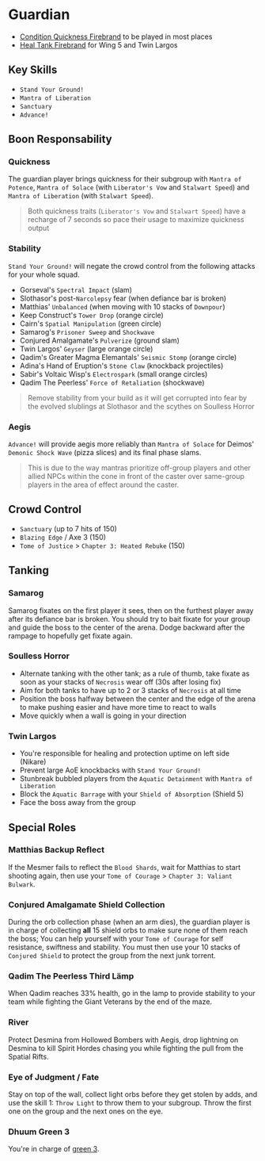 # Guardian

- [Condition Quickness Firebrand](http://gw2skills.net/editor/?PWxAc+tlRweYdYmYRbt90B-zRJYmR3/ZkgKoDJgYPIjQ6fE7g4DgN1AL8cWB-e) to be played in most places
- [Heal Tank Firebrand](http://gw2skills.net/editor/?PWxAk6ZlRweYaMMmJmyWrPdA-zRJYjRHfZUdKkeF47BJU2Dvl23sA-e) for Wing 5 and Twin Largos

## Key Skills

- `Stand Your Ground!`
- `Mantra of Liberation`
- `Sanctuary`
- `Advance!`

## Boon Responsability

### Quickness

The guardian player brings quickness
for their subgroup with `Mantra of Potence`,
`Mantra of Solace` (with `Liberator's Vow` and `Stalwart Speed`)
and `Mantra of Liberation` (with `Stalwart Speed`). 

> Both quickness traits (`Liberator's Vow` and `Stalwart Speed`)
  have a recharge of 7 seconds so
  pace their usage to maximize quickness output

### Stability

`Stand Your Ground!` will negate the crowd control from the following attacks for your whole squad.

- Gorseval's `Spectral Impact` (slam)
- Slothasor's post-`Narcolepsy` fear (when defiance bar is broken)
- Matthias' `Unbalanced` (when moving with 10 stacks of `Downpour`)
- Keep Construct's `Tower Drop` (orange circle)
- Cairn's `Spatial Manipulation` (green circle)
- Samarog's `Prisoner Sweep` and `Shockwave`
- Conjured Amalgamate's `Pulverize` (ground slam)
- Twin Largos' `Geyser` (large orange circle)
- Qadim's Greater Magma Elemantals' `Seismic Stomp` (orange circle)
- Adina's Hand of Eruption's `Stone Claw` (knockback projectiles)
- Sabir's Voltaic Wisp's `Electrospark` (small orange circles)
- Qadim The Peerless' `Force of Retaliation` (shockwave)

> Remove stability from your build as it will get corrupted into fear by the evolved slublings at Slothasor and the scythes on Soulless Horror

### Aegis

`Advance!` will provide aegis more reliably than `Mantra of Solace` for Deimos' `Demonic Shock Wave` (pizza slices) and its final phase slams.

> This is due to the way mantras prioritize off-group players and other allied NPCs within the cone in front of the caster over same-group players in the area of effect around the caster.

## Crowd Control

 - `Sanctuary` (up to 7 hits of 150)
 - `Blazing Edge` / Axe 3 (150)
 - `Tome of Justice` > `Chapter 3: Heated Rebuke` (150)

## Tanking

### Samarog

Samarog fixates on the first player it sees, then on the furthest player away after its defiance bar is broken. You should try to bait fixate for your group and guide the boss to the center of the arena. Dodge backward after the rampage to hopefully get fixate again.

### Soulless Horror

- Alternate tanking with the other tank; as a rule of thumb, take fixate as soon as your stacks of `Necrosis` wear off (30s after losing fix)
- Aim for both tanks to have up to 2 or 3 stacks of `Necrosis` at all time
- Position the boss halfway between the center and the edge of the arena to make pushing easier and have more time to react to walls
- Move quickly when a wall is going in your direction

### Twin Largos

- You're responsible for healing and protection uptime on left side (Nikare)
- Prevent large AoE knockbacks with `Stand Your Ground!`
- Stunbreak bubbled players from the `Aquatic Detainment` with `Mantra of Liberation`
- Block the `Aquatic Barrage` with your `Shield of Absorption` (Shield 5)
- Face the boss away from the group

## Special Roles

### Matthias Backup Reflect

If the Mesmer fails to reflect the `Blood Shards`, wait for Matthias to start shooting again, then use your `Tome of Courage` > `Chapter 3: Valiant Bulwark`.

### Conjured Amalgamate Shield Collection

During the orb collection phase (when an arm dies), the guardian player is in charge of collecting **all** 15 shield orbs to make sure none of them reach the boss; You can help yourself with your `Tome of Courage` for self resistance, swiftness and stability. You must then use your 10 stacks of `Conjured Shield` to protect the group from the next junk torrent. 

### Qadim The Peerless Third Lämp

When Qadim reaches 33% health, go in the lamp to provide stability to your team while fighting the Giant Veterans by the end of the maze.

### River

Protect Desmina from Hollowed Bombers with Aegis, drop lightning on Desmina to kill Spirit Hordes chasing you while fighting the pull from the Spatial Rifts.

### Eye of Judgment / Fate

Stay on top of the wall, collect light orbs before they get stolen by adds, and use the skill 1: `Throw Light` to throw them to your subgroup. Throw the first one on the group and the next ones on the eye.

### Dhuum Green 3

You're in charge of [green 3](/mechanic/dhuum-green.md).